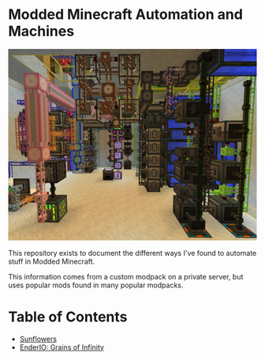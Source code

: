 # Modded Minecraft Automation and Machines

![Applied Energistics AutoCrafting Room](Images/AE_Room_2.png)

This repository exists to document the different ways I've found to automate stuff in Modded Minecraft.

This information comes from a custom modpack on a private server, but uses popular mods found in many popular modpacks.

# Table of Contents

* [Sunflowers](Guides/SunflowerAutomation.md)
* [EnderIO: Grains of Infinity](Guides/GrainsOfInfinity.md)